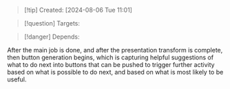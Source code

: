 
>[!tip] Created: [2024-08-06 Tue 11:01]

>[!question] Targets: 

>[!danger] Depends: 

After the main job is done, and after the presentation transform is complete, then button generation begins, which is capturing helpful suggestions of what to do next into buttons that can be pushed to trigger further activity based on what is possible to do next, and based on what is most likely to be useful.
